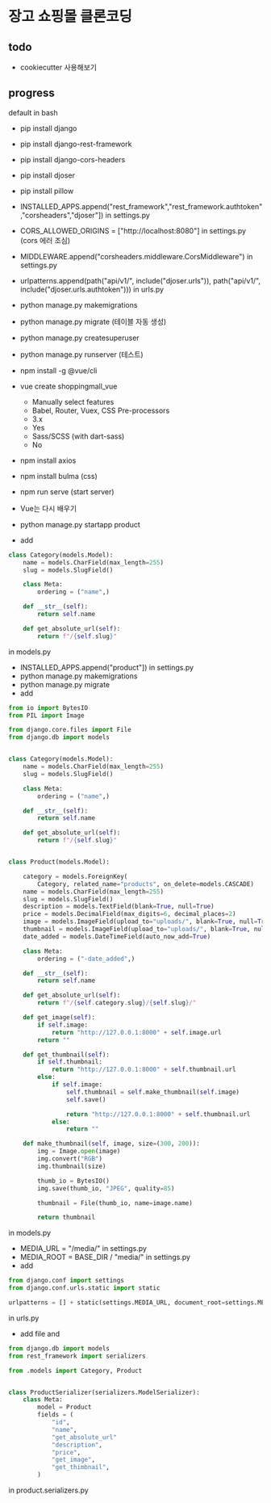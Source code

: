 # 장고 쇼핑몰 클론코딩

## todo

- cookiecutter 사용해보기

## progress

default in bash
- pip install django
- pip install django-rest-framework
- pip install django-cors-headers
- pip install djoser
- pip install pillow
- INSTALLED_APPS.append("rest_framework","rest_framework.authtoken","corsheaders","djoser"]) in settings.py
- CORS_ALLOWED_ORIGINS = ["http://localhost:8080"] in settings.py (cors 에러 조심)
- MIDDLEWARE.append("corsheaders.middleware.CorsMiddleware") in settings.py
- urlpatterns.append(path("api/v1/", include("djoser.urls")), path("api/v1/", include("djoser.urls.authtoken"))) in urls.py
- python manage.py makemigrations
- python manage.py migrate (테이블 자동 생성)
- python manage.py createsuperuser
- python manage.py runserver (테스트)
- npm install -g @vue/cli
- vue create shoppingmall_vue
    - Manually select features
    - Babel, Router, Vuex, CSS Pre-processors
    - 3.x
    - Yes
    - Sass/SCSS (with dart-sass)
    - No
- npm install axios
- npm install bulma (css)
- npm run serve (start server)

- Vue는 다시 배우기

- python manage.py startapp product
- add 
```python
class Category(models.Model):
    name = models.CharField(max_length=255)
    slug = models.SlugField()

    class Meta:
        ordering = ("name",)

    def __str__(self):
        return self.name

    def get_absolute_url(self):
        return f"/{self.slug}"

```
in models.py
- INSTALLED_APPS.append("product"]) in settings.py
- python manage.py makemigrations
- python manage.py migrate
- add
```python
from io import BytesIO
from PIL import Image

from django.core.files import File
from django.db import models


class Category(models.Model):
    name = models.CharField(max_length=255)
    slug = models.SlugField()

    class Meta:
        ordering = ("name",)

    def __str__(self):
        return self.name

    def get_absolute_url(self):
        return f"/{self.slug}"


class Product(models.Model):

    category = models.ForeignKey(
        Category, related_name="products", on_delete=models.CASCADE)
    name = models.CharField(max_length=255)
    slug = models.SlugField()
    description = models.TextField(blank=True, null=True)
    price = models.DecimalField(max_digits=6, decimal_places=2)
    image = models.ImageField(upload_to="uploads/", blank=True, null=True)
    thumbnail = models.ImageField(upload_to="uploads/", blank=True, null=True)
    date_added = models.DateTimeField(auto_now_add=True)

    class Meta:
        ordering = ("-date_added",)

    def __str__(self):
        return self.name

    def get_absolute_url(self):
        return f"/{self.category.slug}/{self.slug}/"

    def get_image(self):
        if self.image:
            return "http://127.0.0.1:8000" + self.image.url
        return ""

    def get_thumbnail(self):
        if self.thumbnail:
            return "http://127.0.0.1:8000" + self.thumbnail.url
        else:
            if self.image:
                self.thumbnail = self.make_thumbnail(self.image)
                self.save()

                return "http://127.0.0.1:8000" + self.thumbnail.url
            else:
                return ""

    def make_thumbnail(self, image, size=(300, 200)):
        img = Image.open(image)
        img.convert("RGB")
        img.thumbnail(size)

        thumb_io = BytesIO()
        img.save(thumb_io, "JPEG", quality=85)

        thumbnail = File(thumb_io, name=image.name)

        return thumbnail

```
in models.py
- MEDIA_URL = "/media/" in settings.py
- MEDIA_ROOT = BASE_DIR / "media/" in settings.py
- add 
```python 
from django.conf import settings
from django.conf.urls.static import static

urlpatterns = [] + static(settings.MEDIA_URL, document_root=settings.MEDIA_ROOT)
```
in urls.py

- add file and
```python
from django.db import models
from rest_framework import serializers

from .models import Category, Product


class ProductSerializer(serializers.ModelSerializer):
    class Meta:
        model = Product
        fields = (
            "id",
            "name",
            "get_absolute_url"
            "description",
            "price",
            "get_image",
            "get_thimbnail",
        )
```
in product.serializers.py